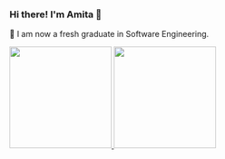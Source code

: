### Hi there! I'm Amita 👋

🌱 I am now a fresh graduate in Software Engineering.
<p align="left">
  <a href="https://github.com/womenincode">
     <img height="180em" src="https://github-readme-stats-eight-theta.vercel.app/api?username=amitaputry&show_icons=true&theme=algolia&include_all_commits=true&count_private=true"/>
      <img height="180em" src="https://github-readme-stats-eight-theta.vercel.app/api/top-langs/?username=amitaputry&layout=compact&langs_count=8&theme=algolia"/>
  </a>
</p>

